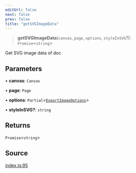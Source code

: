 ```yaml
---
editUrl: false
next: false
prev: false
title: "getSVGImageData"
---
```


> **getSVGImageData**(`canvas`, `page`, `options`, `styleInSVG`?): `Promise`\<`string`\>

Get SVG image data of doc

## Parameters

• **canvas**: `Canvas`

• **page**: `Page`

• **options**: `Partial`\<[`ExportImageOptions`](/api-export/type-aliases/exportimageoptions/)\>

• **styleInSVG?**: `string`

## Returns

`Promise`\<`string`\>

## Source

[index.ts:95](https://github.com/dgmjs/dgmjs/blob/main/packages/export/src/index.ts#L95)
